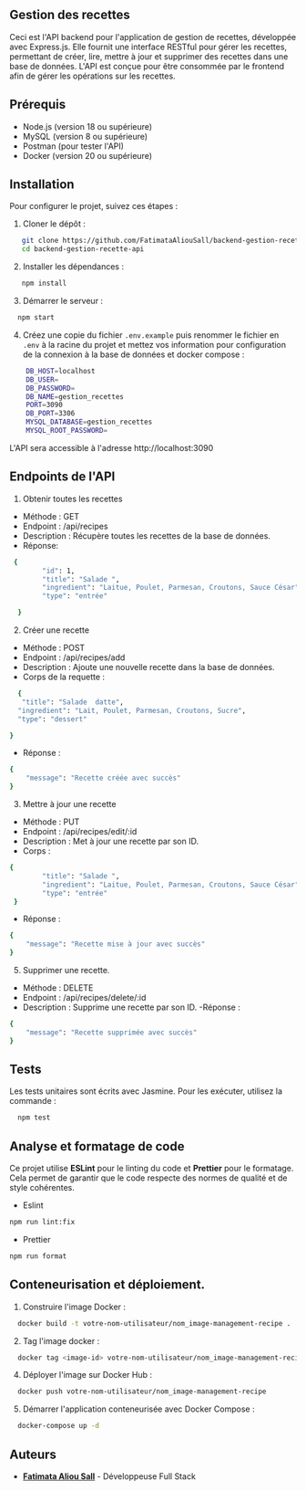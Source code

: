 ## Gestion des recettes

Ceci est l'API backend pour l'application de gestion de recettes, développée avec Express.js. Elle fournit une interface RESTful pour gérer les recettes, permettant de créer, lire, mettre à jour et supprimer des recettes dans une base de données. L'API est conçue pour être consommée par le frontend afin de gérer les opérations sur les recettes.

## Prérequis

- Node.js (version 18 ou supérieure)
- MySQL (version 8 ou supérieure)
- Postman (pour tester l'API)
- Docker (version 20 ou supérieure)

## Installation

Pour configurer le projet, suivez ces étapes :

1. Cloner le dépôt :

```bash
   git clone https://github.com/FatimataAliouSall/backend-gestion-recette-api.git
   cd backend-gestion-recette-api
```

2. Installer les dépendances :

```bash
   npm install
```

3. Démarrer le serveur :

```bash
  npm start
```

4. Créez une copie du fichier `.env.example` puis renommer le fichier en `.env` à la racine du projet et mettez vos information pour configuration de la connexion à la base de données et docker compose :

```bash
    DB_HOST=localhost
    DB_USER=
    DB_PASSWORD=
    DB_NAME=gestion_recettes
    PORT=3090
    DB_PORT=3306
    MYSQL_DATABASE=gestion_recettes
    MYSQL_ROOT_PASSWORD=
```

L'API sera accessible à l'adresse http://localhost:3090

## Endpoints de l'API

1. Obtenir toutes les recettes

- Méthode : GET
- Endpoint : /api/recipes
- Description : Récupère toutes les recettes de la base de données.
- Réponse:

```bash
 {
        "id": 1,
        "title": "Salade ",
        "ingredient": "Laitue, Poulet, Parmesan, Croutons, Sauce César",
        "type": "entrée"

  }
```

2. Créer une recette

- Méthode : POST
- Endpoint : /api/recipes/add
- Description : Ajoute une nouvelle recette dans la base de données.
- Corps de la requette :

```bash
  {
   "title": "Salade  datte",
  "ingredient": "Lait, Poulet, Parmesan, Croutons, Sucre",
  "type": "dessert"

}
```

- Réponse :

```bash
{
    "message": "Recette créée avec succès"
}

```

3. Mettre à jour une recette

- Méthode : PUT
- Endpoint : /api/recipes/edit/:id
- Description : Met à jour une recette par son ID.
- Corps :

```bash
{
        "title": "Salade ",
        "ingredient": "Laitue, Poulet, Parmesan, Croutons, Sauce César",
        "type": "entrée"
 }

```

- Réponse :

```bash
{
    "message": "Recette mise à jour avec succès"
}
```

5. Supprimer une recette.

- Méthode : DELETE
- Endpoint : /api/recipes/delete/:id
- Description : Supprime une recette par son ID.
  -Réponse :

```bash
{
    "message": "Recette supprimée avec succès"
}

```

## Tests

Les tests unitaires sont écrits avec Jasmine. Pour les exécuter, utilisez la commande :

```bash
  npm test
```

## Analyse et formatage de code

Ce projet utilise **ESLint** pour le linting du code et **Prettier** pour le formatage. Cela permet de garantir que le code respecte des normes de qualité et de style cohérentes.

- Eslint

```bash
npm run lint:fix
```

- Prettier

```bash
npm run format
```

## Conteneurisation et déploiement.

1. Construire l'image Docker :

```bash
  docker build -t votre-nom-utilisateur/nom_image-management-recipe .
```

2. Tag l'image docker :

```bash
  docker tag <image-id> votre-nom-utilisateur/nom_image-management-recipe
```

4. Déployer l'image sur Docker Hub :

```bash
  docker push votre-nom-utilisateur/nom_image-management-recipe
```

5. Démarrer l'application conteneurisée avec Docker Compose :

```bash
  docker-compose up -d
```

## Auteurs

- **[Fatimata Aliou Sall](https://github.com/fatimata-sall)** - Développeuse Full Stack

